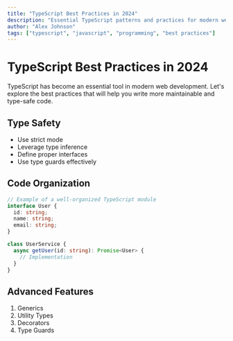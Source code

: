 ```yaml
---
title: "TypeScript Best Practices in 2024"
description: "Essential TypeScript patterns and practices for modern web development"
author: "Alex Johnson"
tags: ["typescript", "javascript", "programming", "best practices"]
---
```


# TypeScript Best Practices in 2024

TypeScript has become an essential tool in modern web development. Let's explore the best practices that will help you write more maintainable and type-safe code.

## Type Safety

- Use strict mode
- Leverage type inference
- Define proper interfaces
- Use type guards effectively

## Code Organization

```typescript
// Example of a well-organized TypeScript module
interface User {
  id: string;
  name: string;
  email: string;
}

class UserService {
  async getUser(id: string): Promise<User> {
    // Implementation
  }
}
```

## Advanced Features

1. Generics
2. Utility Types
3. Decorators
4. Type Guards
